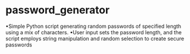 # password_generator
•Simple Python script generating random passwords of specified length using a mix of characters. 
•User input sets the password length, and the script employs string manipulation and random selection to 
 create secure passwords
